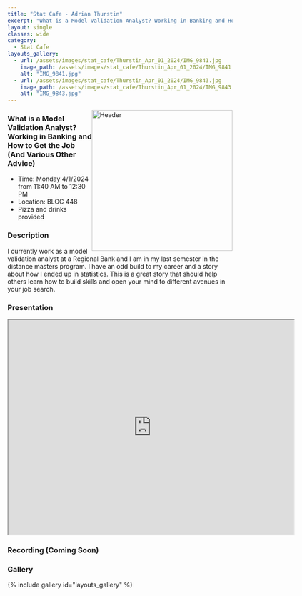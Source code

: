 ```yaml
---
title: "Stat Cafe - Adrian Thurstin"
excerpt: "What is a Model Validation Analyst? Working in Banking and How to Get the Job (And Various Other Advice)"
layout: single
classes: wide
category: 
  - Stat Cafe
layouts_gallery:
  - url: /assets/images/stat_cafe/Thurstin_Apr_01_2024/IMG_9841.jpg
    image_path: /assets/images/stat_cafe/Thurstin_Apr_01_2024/IMG_9841.jpg
    alt: "IMG_9841.jpg"
  - url: /assets/images/stat_cafe/Thurstin_Apr_01_2024/IMG_9843.jpg
    image_path: /assets/images/stat_cafe/Thurstin_Apr_01_2024/IMG_9843.jpg
    alt: "IMG_9843.jpg"
---
```


<img src="https://jeroda7105.github.io/tamusgsa.github.io/assets/images/stat_cafe/Thurstin_Apr_01_2024/IMG_9839.jpg" alt="Header" width="315" style="float: right;"/> 




### What is a Model Validation Analyst? Working in Banking and How to Get the Job (And Various Other Advice)

- Time: Monday 4/1/2024 from 11:40 AM to 12:30 PM
- Location: BLOC 448
- Pizza and drinks provided
<!-- - [Presentation]({{ "/assets/files/stat_cafe/Thurstin_Apr_01_2024/StatCafe_Adrian_Slides.pdf" | relative_url }}) -->
<!-- - [Recording]() -->

### Description
I currently work as a model validation analyst at a Regional Bank and I am in my last semester in the distance masters program. I have an odd build to my career and a story about how I ended up in statistics. This is a great story that should help others learn how to build skills and open your mind to different avenues in your job search.

### Presentation
<iframe src="https://drive.google.com/file/d/1v224EHrRaELK4u7ww55k8B4Z6h6h-gOX/preview" width="640" height="480" allow="autoplay"></iframe>

### Recording (Coming Soon)


### Gallery
{% include gallery id="layouts_gallery" %}

